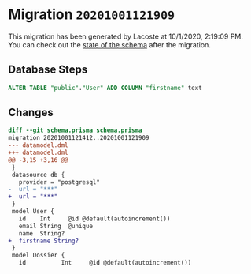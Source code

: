 # Migration `20201001121909`

This migration has been generated by Lacoste at 10/1/2020, 2:19:09 PM.
You can check out the [state of the schema](./schema.prisma) after the migration.

## Database Steps

```sql
ALTER TABLE "public"."User" ADD COLUMN "firstname" text   
```

## Changes

```diff
diff --git schema.prisma schema.prisma
migration 20201001121412..20201001121909
--- datamodel.dml
+++ datamodel.dml
@@ -3,15 +3,16 @@
 }
 datasource db {
   provider = "postgresql"
-  url = "***"
+  url = "***"
 }
 model User {
   id    Int     @id @default(autoincrement())
   email String  @unique
   name  String?
+  firstname String?
 }
 model Dossier {
   id          Int     @id @default(autoincrement())
```


